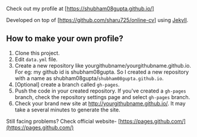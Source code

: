 Check out my profile at [https://shubham08gupta.github.io/]


Developed on top of [https://github.com/sharu725/online-cv] using [Jekyll](https://jekyllrb.com/).

## How to make your own profile?

1. Clone this project.
2. Edit `data.yml` file.
3. Create a new repository like yourgithubname/yourgithubname.github.io. For eg: my github id is shubham08gupta. So I created a new repository with a name as shubham08gupta/`shubham08gupta.github.io`.
4. [Optional] create a branch called `gh-pages`.
5. Push the code in your created repository. If you've created a `gh-pages` branch, check the repository settings page and select `gh-pages` branch.
6. Check your brand new site at http://yourgithubname.github.io/. It may take a several minutes to generate the site.

Still facing problems? Check official website- [https://pages.github.com/](https://pages.github.com/)
